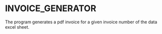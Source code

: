 # INVOICE_GENERATOR
The program generates a pdf invoice for a given invoice number of the data excel sheet.

